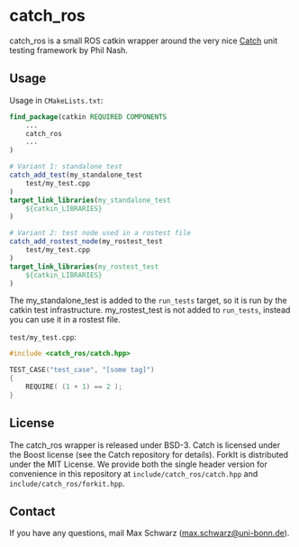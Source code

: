 
catch_ros
=========

catch_ros is a small ROS catkin wrapper around the very nice [Catch][1] unit
testing framework by Phil Nash.

[1]: https://github.com/philsquared/Catch

Usage
-----

Usage in `CMakeLists.txt`:

```cmake
find_package(catkin REQUIRED COMPONENTS
	...
	catch_ros
	...
)

# Variant 1: standalone test
catch_add_test(my_standalone_test
	test/my_test.cpp
)
target_link_libraries(my_standalone_test
	${catkin_LIBRARIES}
)

# Variant 2: test node used in a rostest file
catch_add_rostest_node(my_rostest_test
	test/my_test.cpp
)
target_link_libraries(my_rostest_test
	${catkin_LIBRARIES}
)
```

The my_standalone_test is added to the `run_tests` target, so it is run by
the catkin test infrastructure. my_rostest_test is not added to `run_tests`,
instead you can use it in a rostest file.

`test/my_test.cpp`:

```C++
#include <catch_ros/catch.hpp>

TEST_CASE("test_case", "[some tag]")
{
	REQUIRE( (1 + 1) == 2 );
}
```

License
-------

The catch_ros wrapper is released under BSD-3. Catch is licensed under
the Boost license (see the Catch repository for details). ForkIt is distributed under the MIT License.
We provide both the single header version for convenience in this repository at
`include/catch_ros/catch.hpp` and `include/catch_ros/forkit.hpp`.

Contact
-------

If you have any questions, mail Max Schwarz (max.schwarz@uni-bonn.de).

